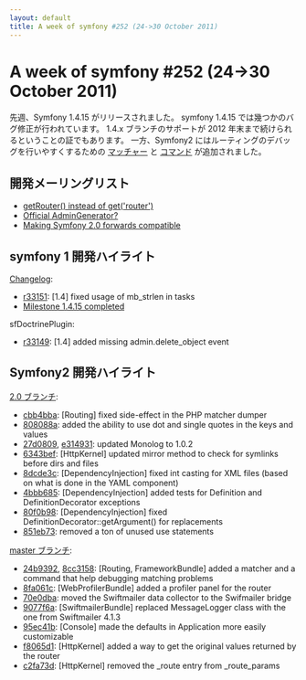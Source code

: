 ```yaml
---
layout: default
title: A week of symfony #252 (24->30 October 2011)
---
```


A week of symfony #252 (24->30 October 2011)
============================================

先週、Symfony 1.4.15 がリリースされました。
symfony 1.4.15 では幾つかのバグ修正が行われています。
1.4.x ブランチのサポートが 2012 年末まで続けられるということの証でもあります。
一方、Symfony2 にはルーティングのデバッグを行いやすくするための [マッチャー](https://github.com/symfony/symfony/commit/24b93928bf783290c0df193f1b9948a174b01d1b) と [コマンド](https://github.com/symfony/symfony/commit/8cc3158d8901b8aefadde7f24be92fd9ed2b07e7) が追加されました。
 
開発メーリングリスト
--------------------

  * [getRouter() instead of get('router')](https://groups.google.com/forum/#!topic/symfony-devs/HcWILuuvZ3U)
  * [Official AdminGenerator?](https://groups.google.com/forum/#!topic/symfony-devs/HMmMSQPGMZg)
  * [Making Symfony 2.0 forwards compatible](https://groups.google.com/forum/#!topic/symfony-devs/CibR6gKmRug)

symfony 1 開発ハイライト
------------------------

[Changelog](http://trac.symfony-project.com/trac/timeline?from=30%2F10%2F2011&daysback=6&milestone=on&ticket=on&changeset=on&update=Update):

  * [r33151](http://trac.symfony-project.org/changeset/33151 "33151 revision on trac"): \[1.4\] fixed usage of mb_strlen in tasks
  * [Milestone 1.4.15 completed](http://trac.symfony-project.org/milestone/1.4.15)

sfDoctrinePlugin:

  * [r33149](http://trac.symfony-project.org/changeset/33149 "33149 revision on trac"): \[1.4\] added missing admin.delete_object event


Symfony2 開発ハイライト
-----------------------

[2.0 ブランチ](http://github.com/symfony/symfony/commits/master):

  * [cbb4bba](http://github.com/symfony/symfony/commit/cbb4bbae977eb7e0651b9963cbef84fa75349c3d "cbb4bbae977eb7e0651b9963cbef84fa75349c3d commit on github"): \[Routing\] fixed side-effect in the PHP matcher dumper
  * [808088a](http://github.com/symfony/symfony/commit/808088a3ca607bf62f6c70ef7d3a3066f0cfac98 "808088a3ca607bf62f6c70ef7d3a3066f0cfac98 commit on github"): added the ability to use dot and single quotes in the keys and values
  * [27d0809](http://github.com/symfony/symfony/commit/27d080984ca8f972241cd3e38f0181d1a8722e93 "27d080984ca8f972241cd3e38f0181d1a8722e93 commit on github"), [e314931](http://github.com/symfony/symfony/commit/e3149318f522c14717041db3ff6b7e64421ce033 "e3149318f522c14717041db3ff6b7e64421ce033 commit on github"): updated Monolog to 1.0.2
  * [6343bef](http://github.com/symfony/symfony/commit/6343bef55e8f0cee33ef185081f128deb3c06656 "6343bef55e8f0cee33ef185081f128deb3c06656 commit on github"): \[HttpKernel\] updated mirror method to check for symlinks before dirs and files
  * [8dcde3c](http://github.com/symfony/symfony/commit/8dcde3c076b5c485dd133466bf20c45e53227dca "8dcde3c076b5c485dd133466bf20c45e53227dca commit on github"): \[DependencyInjection\] fixed int casting for XML files (based on what is done in the YAML component)
  * [4bbb685](http://github.com/symfony/symfony/commit/4bbb685557c9aebc54d6ee6fb268941695cde4f4 "4bbb685557c9aebc54d6ee6fb268941695cde4f4 commit on github"): \[DependencyInjection\] added tests for Definition and DefinitionDecorator exceptions
  * [80f0b98](http://github.com/symfony/symfony/commit/80f0b980baa4dbbd9a4f1dd2f75c7a6e0bbcb0bc "80f0b980baa4dbbd9a4f1dd2f75c7a6e0bbcb0bc commit on github"): \[DependencyInjection\] fixed DefinitionDecorator::getArgument() for replacements
  * [851eb73](http://github.com/symfony/symfony/commit/851eb737784b06619485c844882e98c800a8f7fb "851eb737784b06619485c844882e98c800a8f7fb commit on github"): removed a ton of unused use statements

[master ブランチ](http://github.com/symfony/symfony/commits/master):

  * [24b9392](http://github.com/symfony/symfony/commit/24b93928bf783290c0df193f1b9948a174b01d1b "24b93928bf783290c0df193f1b9948a174b01d1b commit on github"), [8cc3158](http://github.com/symfony/symfony/commit/8cc3158d8901b8aefadde7f24be92fd9ed2b07e7 "8cc3158d8901b8aefadde7f24be92fd9ed2b07e7 commit on github"): \[Routing, FrameworkBundle\] added a matcher and a command that help debugging matching problems
  * [8fa061c](http://github.com/symfony/symfony/commit/8fa061cc6e6635d403cca9b98e934a3b4021b892 "8fa061cc6e6635d403cca9b98e934a3b4021b892 commit on github"): \[WebProfilerBundle\] added a profiler panel for the router
  * [70e0dba](http://github.com/symfony/symfony/commit/70e0dba77c0f30154477b4f603be8ff336cf2192 "70e0dba77c0f30154477b4f603be8ff336cf2192 commit on github"): moved the Swiftmailer data collector to the Swifmailer bridge
  * [9077f6a](http://github.com/symfony/symfony/commit/9077f6a9711730559fe6e8432358c1c8b00a5ca7 "9077f6a9711730559fe6e8432358c1c8b00a5ca7 commit on github"): \[SwiftmailerBundle\] replaced MessageLogger class with the one from Swiftmailer 4.1.3
  * [95ec41b](http://github.com/symfony/symfony/commit/95ec41b075fcff99d0dee0769a7ec688bdd7a420 "95ec41b075fcff99d0dee0769a7ec688bdd7a420 commit on github"): \[Console\] made the defaults in Application more easily customizable
  * [f8065d1](http://github.com/symfony/symfony/commit/f8065d180574703dee6a7b114dbf7524ecc7408e "f8065d180574703dee6a7b114dbf7524ecc7408e commit on github"): \[HttpKernel\] added a way to get the original values returned by the router
  * [c2fa73d](http://github.com/symfony/symfony/commit/c2fa73d33aa0a07e8fba0ce49e1de4b16fd53d61 "c2fa73d33aa0a07e8fba0ce49e1de4b16fd53d61 commit on github"): \[HttpKernel\] removed the _route entry from _route_params


